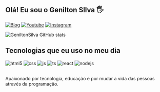 ## Olá! Eu sou o Genilton SIlva 🖐️

[![Blog](https://img.shields.io/website?label=portfolio&style=for-the-badge&url=https://sujeitoprogramador.com/)](https://geniltonsilva.vercel.app/geniltonsilva-portfolio/)
[![Youtube](https://img.shields.io/badge/LinkedIn-0077B5?style=for-the-badge&logo=linkedin&logoColor=white)](https://www.linkedin.com/in/genilton-silva-974705204/)
[![Instagram](https://img.shields.io/badge/Instagram-E4405F?style=for-the-badge&logo=instagram&logoColor=white)](https://www.instagram.com/_geniltonsilva_/?next=%2F)


![GeniltonSilva GitHub stats](https://github-readme-stats.vercel.app/api?username=G-Silvaa&show_icons=true&theme=dark&count_private=true)

## Tecnologias que eu uso no meu dia

<div style="display: inline_block">
  <img align="center" alt="html5" src="https://img.shields.io/badge/HTML5-E34F26?style=for-the-badge&logo=html5&logoColor=white" />
  <img align="center" alt="css" src="https://img.shields.io/badge/CSS3-1572B6?style=for-the-badge&logo=css3&logoColor=white" />
  <img align="center" alt="js" src="https://img.shields.io/badge/JavaScript-F7DF1E?style=for-the-badge&logo=javascript&logoColor=black" />
  <img align="center" alt="ts" src="https://img.shields.io/badge/TypeScript-007ACC?style=for-the-badge&logo=typescript&logoColor=white" />
  <img align="center" alt="react" src="https://img.shields.io/badge/React-20232A?style=for-the-badge&logo=react&logoColor=61DAFB" />
  <img align="center" alt="nodejs" src="https://img.shields.io/badge/Node.js-43853D?style=for-the-badge&logo=node.js&logoColor=white" />
</div><br/>

Apaixonado por tecnologia, educação e por mudar a vida das pessoas através da programação.

